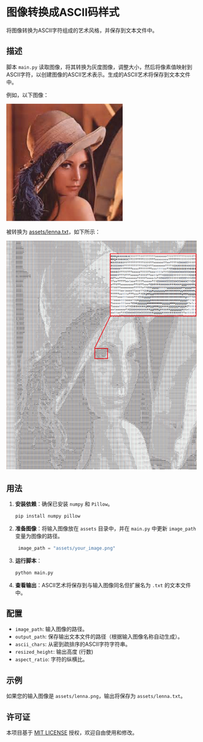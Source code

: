 # 图像转换成ASCII码样式

将图像转换为ASCII字符组成的艺术风格，并保存到文本文件中。

## 描述

脚本 `main.py` 读取图像，将其转换为灰度图像，调整大小，然后将像素值映射到ASCII字符，以创建图像的ASCII艺术表示。生成的ASCII艺术将保存到文本文件中。

例如，以下图像：

![lenna](assets/lenna.png)

被转换为 [assets/lenna.txt](assets/lenna.txt)，如下所示：

![lenna_txt_example](assets/lenna_txt_example.png)

## 用法

1. **安装依赖**：确保已安装 `numpy` 和 `Pillow`。
    ```bash
    pip install numpy pillow
    ```

2. **准备图像**：将输入图像放在 `assets` 目录中，并在 `main.py` 中更新 `image_path` 变量为图像的路径。
   ```python
    image_path = "assets/your_image.png"
   ```

3. **运行脚本**：
    ```bash
    python main.py
    ```

4. **查看输出**：ASCII艺术将保存到与输入图像同名但扩展名为 `.txt` 的文本文件中。

## 配置

- `image_path`: 输入图像的路径。
- `output_path`: 保存输出文本文件的路径（根据输入图像名称自动生成）。
- `ascii_chars`: 从密到疏排序的ASCII字符字符串。
- `resized_height`: 输出高度 (行数)
- `aspect_ratio`: 字符的纵横比。

## 示例

如果您的输入图像是 `assets/lenna.png`，输出将保存为 `assets/lenna.txt`。

## 许可证

本项目基于 [MIT LICENSE](LICENSE) 授权，欢迎自由使用和修改。